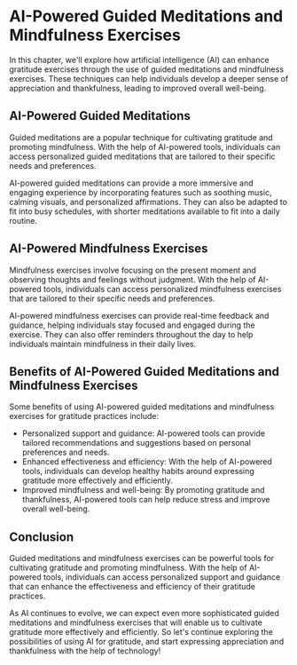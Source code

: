 AI-Powered Guided Meditations and Mindfulness Exercises
=========================================================================================================

In this chapter, we'll explore how artificial intelligence (AI) can enhance gratitude exercises through the use of guided meditations and mindfulness exercises. These techniques can help individuals develop a deeper sense of appreciation and thankfulness, leading to improved overall well-being.

AI-Powered Guided Meditations
-----------------------------

Guided meditations are a popular technique for cultivating gratitude and promoting mindfulness. With the help of AI-powered tools, individuals can access personalized guided meditations that are tailored to their specific needs and preferences.

AI-powered guided meditations can provide a more immersive and engaging experience by incorporating features such as soothing music, calming visuals, and personalized affirmations. They can also be adapted to fit into busy schedules, with shorter meditations available to fit into a daily routine.

AI-Powered Mindfulness Exercises
--------------------------------

Mindfulness exercises involve focusing on the present moment and observing thoughts and feelings without judgment. With the help of AI-powered tools, individuals can access personalized mindfulness exercises that are tailored to their specific needs and preferences.

AI-powered mindfulness exercises can provide real-time feedback and guidance, helping individuals stay focused and engaged during the exercise. They can also offer reminders throughout the day to help individuals maintain mindfulness in their daily lives.

Benefits of AI-Powered Guided Meditations and Mindfulness Exercises
-------------------------------------------------------------------

Some benefits of using AI-powered guided meditations and mindfulness exercises for gratitude practices include:

* Personalized support and guidance: AI-powered tools can provide tailored recommendations and suggestions based on personal preferences and needs.
* Enhanced effectiveness and efficiency: With the help of AI-powered tools, individuals can develop healthy habits around expressing gratitude more effectively and efficiently.
* Improved mindfulness and well-being: By promoting gratitude and thankfulness, AI-powered tools can help reduce stress and improve overall well-being.

Conclusion
----------

Guided meditations and mindfulness exercises can be powerful tools for cultivating gratitude and promoting mindfulness. With the help of AI-powered tools, individuals can access personalized support and guidance that can enhance the effectiveness and efficiency of their gratitude practices.

As AI continues to evolve, we can expect even more sophisticated guided meditations and mindfulness exercises that will enable us to cultivate gratitude more effectively and efficiently. So let's continue exploring the possibilities of using AI for gratitude, and start expressing appreciation and thankfulness with the help of technology!
